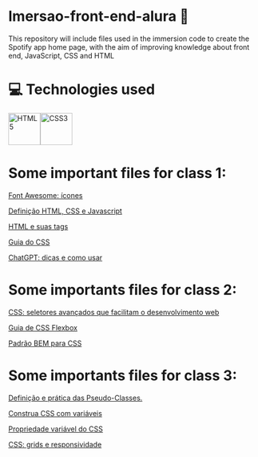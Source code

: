 # Imersao-front-end-alura 🔵

This repository will include files used in the immersion code to create the Spotify app home page, with the aim of improving knowledge about front end, JavaScript, CSS and HTML

# 💻 Technologies used

<img src="https://cdn.jsdelivr.net/gh/devicons/devicon/icons/html5/html5-original.svg" alt="HTML5" width="64"/><img src="https://cdn.jsdelivr.net/gh/devicons/devicon/icons/css3/css3-original.svg" alt="CSS3" width="64"/>


# Some important files for class 1: 

[Font Awesome: ícones](https://fontawesome.com/icons)

[Definição HTML, CSS e Javascript](https://www.alura.com.br/artigos/html-css-e-js-definicoes)

[HTML e suas tags](https://www.alura.com.br/artigos/o-que-e-html-suas-tags-parte-5-atributos-elementos)

[Guia do CSS](https://www.alura.com.br/artigos/css)

[ChatGPT: dicas e como usar](https://www.alura.com.br/artigos/chatgpt)

# Some importants files for class 2:
[CSS: seletores avançados que facilitam o desenvolvimento web](https://www.alura.com.br/artigos/css-seletores-avancados-aplicacoes-web)

[Guia de CSS Flexbox](https://www.alura.com.br/artigos/css-guia-do-flexbox)

[Padrão BEM para CSS](https://www.alura.com.br/artigos/criando-componentes-css-com-padrao-bem#utilizando-o-padrao-bem)

# Some importants files for class 3:

[Definição e prática das Pseudo-Classes.]()

[Construa CSS com variáveis]()

[Propriedade variável do CSS]()

[CSS: grids e responsividade]()
